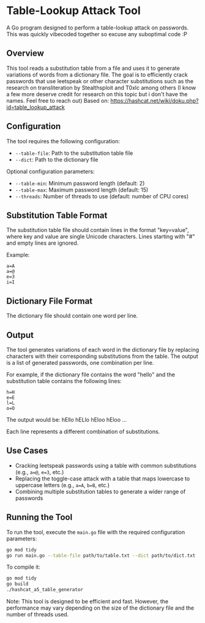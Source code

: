 # Table-Lookup Attack Tool

A Go program designed to perform a table-lookup attack on passwords. This was quickly vibecoded together so excuse any suboptimal code :P

## Overview

This tool reads a substitution table from a file and uses it to generate variations of words from a dictionary file. The goal is to efficiently crack passwords that use leetspeak or other character substitutions such as the research on transliteration by Stealthsploit and T0xlc among others (I know a few more deserve credit for research on this topic but i don't have the names. Feel free to reach out)
Based on: https://hashcat.net/wiki/doku.php?id=table_lookup_attack

## Configuration

The tool requires the following configuration:

* `--table-file`: Path to the substitution table file
* `--dict`: Path to the dictionary file

Optional configuration parameters:

* `--table-min`: Minimum password length (default: 2)
* `--table-max`: Maximum password length (default: 15)
* `--threads`: Number of threads to use (default: number of CPU cores)

## Substitution Table Format

The substitution table file should contain lines in the format "key=value", where key and value are single Unicode characters. Lines starting with "#" and empty lines are ignored.

Example:
```
a=A
a=@
e=3
i=I
```

## Dictionary File Format

The dictionary file should contain one word per line.

## Output

The tool generates variations of each word in the dictionary file by replacing characters with their corresponding substitutions from the table. The output is a list of generated passwords, one combination per line.

For example, if the dictionary file contains the word "hello" and the substitution table contains the following lines:

```
h=H
e=E
l=L
o=O
```

The output would be: hEllo hELlo hEloo hEloo ...

Each line represents a different combination of substitutions.

## Use Cases

* Cracking leetspeak passwords using a table with common substitutions (e.g., `a=@`, `e=3`, etc.)
* Replacing the toggle-case attack with a table that maps lowercase to uppercase letters (e.g., `a=A`, `b=B`, etc.)
* Combining multiple substitution tables to generate a wider range of passwords

## Running the Tool

To run the tool, execute the `main.go` file with the required configuration parameters:
```bash
go mod tidy
go run main.go --table-file path/to/table.txt --dict path/to/dict.txt
```
To compile it:
```bash
go mod tidy
go build
./hashcat_a5_table_generator
```
Note: This tool is designed to be efficient and fast. However, the performance may vary depending on the size of the dictionary file and the number of threads used.
